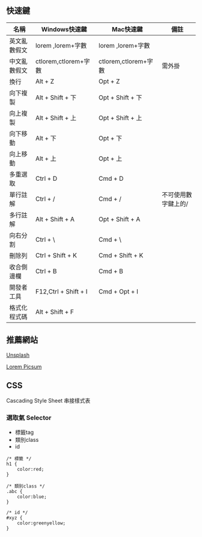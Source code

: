 ## 快速鍵

| 名稱 | Windows快速鍵 | Mac快速鍵     |備註|
| -------- | -------- | -------- |---|
| 英文亂數假文    | lorem ,lorem+字數     | lorem ,lorem+字數     |
| 中文亂數假文    | ctlorem,ctlorem+字數 |  ctlorem,ctlorem+字數  | 需外掛|
| 換行           | Alt + Z | Opt + Z |
| 向下複製        | Alt + Shift + 下 | Opt + Shift + 下 |
| 向上複製        | Alt + Shift + 上 | Opt + Shift + 上 |
| 向下移動        | Alt + 下 | Opt + 下 |
| 向上移動        | Alt + 上 | Opt + 上 |
| 多重選取 | Ctrl + D | Cmd + D |
| 單行註解 | Ctrl + / | Cmd + / |  不可使用數字鍵上的/ |
| 多行註解 | Alt + Shift + A |   Opt + Shift + A
| 向右分割 | Ctrl + \ | Cmd + \ |
| 刪除列 | Ctrl + Shift + K | Cmd + Shift + K |
| 收合側邊欄 | Ctrl + B | Cmd + B |
| 開發者工具 | F12,Ctrl + Shift + I | Cmd + Opt + I |
| 格式化程式碼 | Alt + Shift + F | |
## 推薦網站

[Unsplash](https://unsplash.com/)

[Lorem Picsum](https://picsum.photos/)

## CSS
Cascading Style Sheet
串接樣式表
### 選取氣 Selector
- 標籤tag
- 類別class
- id
```css=
/* 標籤 */
h1 {
    color:red;
}

/* 類別class */
.abc {
    color:blue;
}

/* id */
#xyz {
    color:greenyellow;
}
```